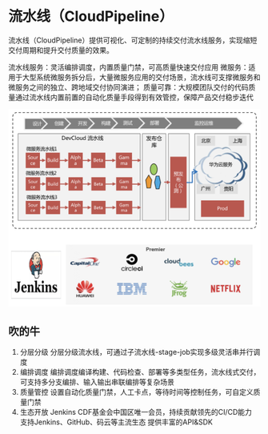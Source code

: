 # 流水线（CloudPipeline）

流水线（CloudPipeline）提供可视化、可定制的持续交付流水线服务，实现缩短交付周期和提升交付质量的效果。

流水线服务：灵活编排调度，内置质量门禁，可高质量快速交付应用
微服务：适用于大型系统微服务拆分后，大量微服务应用的交付场景，流水线可支撑微服务和微服务之间的独立、跨地域交付协同演进；
质量可靠：大规模团队交付的代码质量通过流水线内置前置的自动化质量手段得到有效管控，保障产品交付稳步迭代

![cloudpipeline](images/cloudpipeline.png)

## 吹的牛

1. 分层分级
    分层分级流水线，可通过子流水线-stage-job实现多级灵活串并行调度
1. 编排调度
    编排调度编译构建、代码检查、部署等多类型任务，流水线式交付，可支持多分支编排、输入输出串联编排等复杂场景
1. 质量管控
    设置自动化质量门禁，人工卡点，等待时间等控制任务，可自定义质量门禁
1. 生态开放
    Jenkins CDF基金会中国区唯一会员，持续贡献领先的CI/CD能力
    支持Jenkins、GitHub、码云等主流生态
    提供丰富的API&SDK
